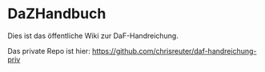 # DaZHandbuch

Dies ist das öffentliche Wiki zur DaF-Handreichung.

Das private Repo ist hier: https://github.com/chrisreuter/daf-handreichung-priv
